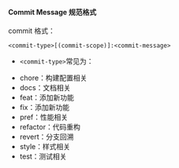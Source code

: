 #### Commit Message 规范格式

commit 格式：

```
<commit-type>[(commit-scope)]:<commit-message>
```

* `<commit-type>`常见为：
- chore：构建配置相关
- docs：文档相关
- feat：添加新功能
- fix：添加新功能
- pref：性能相关
- refactor：代码重构
- revert：分支回溯
- style：样式相关
- test：测试相关
